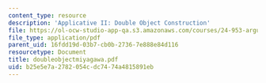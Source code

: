 ```yaml
---
content_type: resource
description: 'Applicative II: Double Object Construction'
file: https://ol-ocw-studio-app-qa.s3.amazonaws.com/courses/24-953-argument-structure-and-syntax-spring-2003/b25e5e7a2782054cdc7474a4815891eb_doubleobjectmiyagawa.pdf
file_type: application/pdf
parent_uid: 16fdd19d-03b7-cb0b-2736-7e888e84d116
resourcetype: Document
title: doubleobjectmiyagawa.pdf
uid: b25e5e7a-2782-054c-dc74-74a4815891eb
---
```

